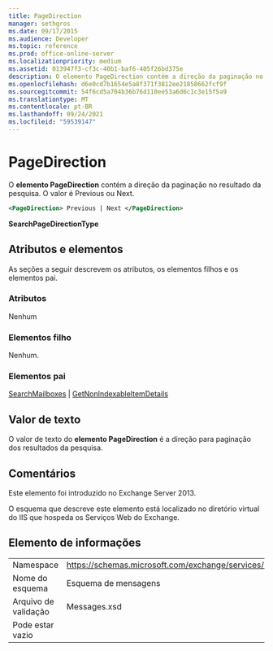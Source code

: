 ```yaml
---
title: PageDirection
manager: sethgros
ms.date: 09/17/2015
ms.audience: Developer
ms.topic: reference
ms.prod: office-online-server
ms.localizationpriority: medium
ms.assetid: 013947f3-cf3c-40b1-baf6-405f26bd375e
description: O elemento PageDirection contém a direção da paginação no resultado da pesquisa. O valor é Previous ou Next.
ms.openlocfilehash: d6e0cd7b1654e5a8f371f3812ee21858662fcf9f
ms.sourcegitcommit: 54f6cd5a704b36b76d110ee53a6d6c1c3e15f5a9
ms.translationtype: MT
ms.contentlocale: pt-BR
ms.lasthandoff: 09/24/2021
ms.locfileid: "59539147"
---
```

# <a name="pagedirection"></a>PageDirection

O **elemento PageDirection** contém a direção da paginação no resultado da pesquisa. O valor é Previous ou Next. 
  
```XML
<PageDirection> Previous | Next </PageDirection>
```

 **SearchPageDirectionType**
## <a name="attributes-and-elements"></a>Atributos e elementos

As seções a seguir descrevem os atributos, os elementos filhos e os elementos pai.
  
### <a name="attributes"></a>Atributos

Nenhum
  
### <a name="child-elements"></a>Elementos filho

Nenhum.
  
### <a name="parent-elements"></a>Elementos pai

[SearchMailboxes](searchmailboxes.md)  |  [GetNonIndexableItemDetails](getnonindexableitemdetails.md)
  
## <a name="text-value"></a>Valor de texto

O valor de texto do **elemento PageDirection** é a direção para paginação dos resultados da pesquisa. 
  
## <a name="remarks"></a>Comentários

Este elemento foi introduzido no Exchange Server 2013.
  
O esquema que descreve este elemento está localizado no diretório virtual do IIS que hospeda os Serviços Web do Exchange.
  
## <a name="element-information"></a>Elemento de informações

|||
|:-----|:-----|
|Namespace  <br/> |https://schemas.microsoft.com/exchange/services/2006/messages  <br/> |
|Nome do esquema  <br/> |Esquema de mensagens  <br/> |
|Arquivo de validação  <br/> |Messages.xsd  <br/> |
|Pode estar vazio  <br/> ||
   

